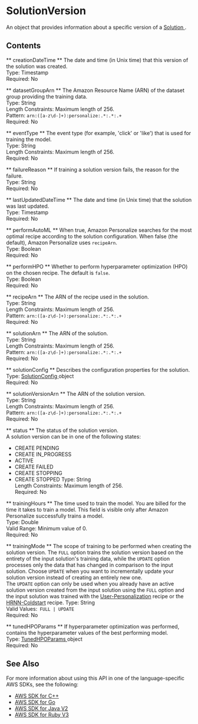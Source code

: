 # SolutionVersion<a name="API_SolutionVersion"></a>

An object that provides information about a specific version of a [ Solution ](API_Solution.md)\.

## Contents<a name="API_SolutionVersion_Contents"></a>

 ** creationDateTime **   <a name="personalize-Type-SolutionVersion-creationDateTime"></a>
The date and time \(in Unix time\) that this version of the solution was created\.  
Type: Timestamp  
Required: No

 ** datasetGroupArn **   <a name="personalize-Type-SolutionVersion-datasetGroupArn"></a>
The Amazon Resource Name \(ARN\) of the dataset group providing the training data\.  
Type: String  
Length Constraints: Maximum length of 256\.  
Pattern: `arn:([a-z\d-]+):personalize:.*:.*:.+`   
Required: No

 ** eventType **   <a name="personalize-Type-SolutionVersion-eventType"></a>
The event type \(for example, 'click' or 'like'\) that is used for training the model\.  
Type: String  
Length Constraints: Maximum length of 256\.  
Required: No

 ** failureReason **   <a name="personalize-Type-SolutionVersion-failureReason"></a>
If training a solution version fails, the reason for the failure\.  
Type: String  
Required: No

 ** lastUpdatedDateTime **   <a name="personalize-Type-SolutionVersion-lastUpdatedDateTime"></a>
The date and time \(in Unix time\) that the solution was last updated\.  
Type: Timestamp  
Required: No

 ** performAutoML **   <a name="personalize-Type-SolutionVersion-performAutoML"></a>
When true, Amazon Personalize searches for the most optimal recipe according to the solution configuration\. When false \(the default\), Amazon Personalize uses `recipeArn`\.  
Type: Boolean  
Required: No

 ** performHPO **   <a name="personalize-Type-SolutionVersion-performHPO"></a>
Whether to perform hyperparameter optimization \(HPO\) on the chosen recipe\. The default is `false`\.  
Type: Boolean  
Required: No

 ** recipeArn **   <a name="personalize-Type-SolutionVersion-recipeArn"></a>
The ARN of the recipe used in the solution\.  
Type: String  
Length Constraints: Maximum length of 256\.  
Pattern: `arn:([a-z\d-]+):personalize:.*:.*:.+`   
Required: No

 ** solutionArn **   <a name="personalize-Type-SolutionVersion-solutionArn"></a>
The ARN of the solution\.  
Type: String  
Length Constraints: Maximum length of 256\.  
Pattern: `arn:([a-z\d-]+):personalize:.*:.*:.+`   
Required: No

 ** solutionConfig **   <a name="personalize-Type-SolutionVersion-solutionConfig"></a>
Describes the configuration properties for the solution\.  
Type: [ SolutionConfig ](API_SolutionConfig.md) object  
Required: No

 ** solutionVersionArn **   <a name="personalize-Type-SolutionVersion-solutionVersionArn"></a>
The ARN of the solution version\.  
Type: String  
Length Constraints: Maximum length of 256\.  
Pattern: `arn:([a-z\d-]+):personalize:.*:.*:.+`   
Required: No

 ** status **   <a name="personalize-Type-SolutionVersion-status"></a>
The status of the solution version\.  
A solution version can be in one of the following states:  
+ CREATE PENDING
+ CREATE IN\_PROGRESS
+ ACTIVE
+ CREATE FAILED
+ CREATE STOPPING
+ CREATE STOPPED
Type: String  
Length Constraints: Maximum length of 256\.  
Required: No

 ** trainingHours **   <a name="personalize-Type-SolutionVersion-trainingHours"></a>
The time used to train the model\. You are billed for the time it takes to train a model\. This field is visible only after Amazon Personalize successfully trains a model\.  
Type: Double  
Valid Range: Minimum value of 0\.  
Required: No

 ** trainingMode **   <a name="personalize-Type-SolutionVersion-trainingMode"></a>
The scope of training to be performed when creating the solution version\. The `FULL` option trains the solution version based on the entirety of the input solution's training data, while the `UPDATE` option processes only the data that has changed in comparison to the input solution\. Choose `UPDATE` when you want to incrementally update your solution version instead of creating an entirely new one\.  
The `UPDATE` option can only be used when you already have an active solution version created from the input solution using the `FULL` option and the input solution was trained with the [User\-Personalization](https://docs.aws.amazon.com/personalize/latest/dg/native-recipe-new-item-USER_PERSONALIZATION.html) recipe or the [HRNN\-Coldstart](https://docs.aws.amazon.com/personalize/latest/dg/native-recipe-hrnn-coldstart.html) recipe\.
Type: String  
Valid Values:` FULL | UPDATE`   
Required: No

 ** tunedHPOParams **   <a name="personalize-Type-SolutionVersion-tunedHPOParams"></a>
If hyperparameter optimization was performed, contains the hyperparameter values of the best performing model\.  
Type: [ TunedHPOParams ](API_TunedHPOParams.md) object  
Required: No

## See Also<a name="API_SolutionVersion_SeeAlso"></a>

For more information about using this API in one of the language\-specific AWS SDKs, see the following:
+  [ AWS SDK for C\+\+](https://docs.aws.amazon.com/goto/SdkForCpp/personalize-2018-05-22/SolutionVersion) 
+  [ AWS SDK for Go](https://docs.aws.amazon.com/goto/SdkForGoV1/personalize-2018-05-22/SolutionVersion) 
+  [ AWS SDK for Java V2](https://docs.aws.amazon.com/goto/SdkForJavaV2/personalize-2018-05-22/SolutionVersion) 
+  [ AWS SDK for Ruby V3](https://docs.aws.amazon.com/goto/SdkForRubyV3/personalize-2018-05-22/SolutionVersion) 
